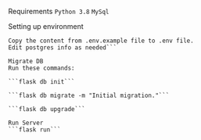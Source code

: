 Requirements
  ```Python 3.8```
  ```MySql```

Setting up environment
  ```Create .env file in the main folder.
  Copy the content from .env.example file to .env file.
  Edit postgres info as needed```
 
Migrate DB
Run these commands:

  ```flask db init```

  ```flask db migrate -m "Initial migration."```

  ```flask db upgrade```
  
Run Server
  ```flask run```
